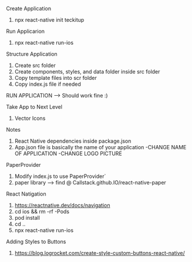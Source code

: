 Create Application
1) npx react-native init teckitup

Run Applicarion
1) npx react-native run-ios

Structure Application
1) Create src folder
2) Create components, styles, and data folder inside src folder
3) Copy template files into scr folder
4) Copy index.js file if needed

RUN APPLICATION --> Should work fine :)

Take App to Next Level
1) Vector Icons

Notes
1) React Native dependencies inside package.json
2) App.json file is basically the name of your application
    -CHANGE NAME OF APPLICATION
    -CHANGE LOGO PICTURE

PaperProvider
1) Modify index.js to use PaperProvider`
2) paper library --> find @ Callstack.github.IO/react-native-paper

React Natigation
1) https://reactnative.dev/docs/navigation
2) cd ios && rm -rf -Pods
3) pod install
4) cd ..
5) npx react-native run-ios

Adding Styles to Buttons
1) https://blog.logrocket.com/create-style-custom-buttons-react-native/

